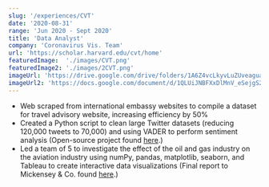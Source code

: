 ```yaml
---
slug: '/experiences/CVT'
date: '2020-08-31'
range: 'Jun 2020 - Sept 2020'
title: 'Data Analyst'
company: 'Coronavirus Vis. Team'
url: 'https://scholar.harvard.edu/cvt/home'
featuredImage:  './images/CVT.png'
featuredImage2: './images/2CVT.png'
imageUrl: 'https://drive.google.com/drive/folders/1A6Z4vcLkyvLuZUveaguaxZJ9HDxREkmR'
imageUrl2: 'https://docs.google.com/document/d/1QLUiJNBFXxDlMnV_eSejgS2Q_1OpSXOcQBNqe1ZTlhs/edit'
---
```

- Web scraped from international embassy websites to compile a dataset for travel advisory website, increasing efficiency by 50% 
- Created a Python script to clean large Twitter datasets (reducing 120,000 tweets to 70,000) and using <span>VADER</span> to perform sentiment analysis (Open-source project found <a href='https://app.jogl.io/project/20'>here</a>.)
- Led a team of 5 to investigate the effect of the oil and gas industry on the aviation industry using <span>numPy, pandas, matplotlib, seaborn,</span> and <span>Tableau</span> to create interactive data visualizations
(Final report to Mickensey & Co. found <a href='https://bit.ly/3mPEVXt'>
here</a>.)